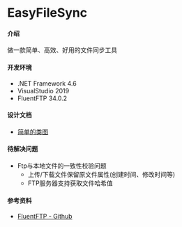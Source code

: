 # EasyFileSync

#### 介绍
做一款简单、高效、好用的文件同步工具

#### 开发环境
* .NET Framework 4.6
* VisualStudio 2019
* FluentFTP 34.0.2

#### 设计文档
* [简单的类图](https://gitee.com/yokeqi/easy-sync/tree/master/doc/class.jpg)

#### 待解决问题
* Ftp与本地文件的一致性校验问题
    * 上传/下载文件保留原文件属性(创建时间、修改时间等)
    * FTP服务器支持获取文件哈希值

#### 参考资料
* [FluentFTP - Github](https://github.com/robinrodricks/FluentFTP)